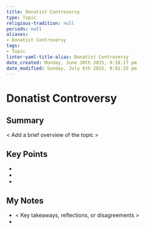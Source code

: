 ```yaml
---
title: Donatist Controversy
type: Topic
religious-tradition: null
periods: null
aliases:
- Donatist Controversy
tags:
- Topic
linter-yaml-title-alias: Donatist Controversy
date_created: Monday, June 30th 2025, 9:18:17 pm
date_modified: Sunday, July 6th 2025, 9:01:25 pm
---
```


# Donatist Controversy

## Summary
< Add a brief overview of the topic >

## Key Points
- 
- 
- 

## My Notes
- < Key takeaways, reflections, or disagreements >
- 